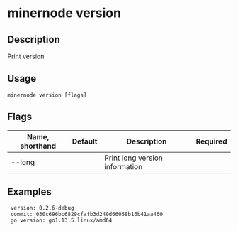 # minernode version

## Description

Print version

## Usage
```
minernode version [flags]
```
## Flags

| Name, shorthand| Default   | Description | Required                                                                  |
| --------------- | ----   | -------- | --------------------- 
| --long    |  | Print long version information |

## Examples
```
 version: 0.2.6-debug
 commit: 030c696bc6829cfafb3d240d66058b16b41aa460
 go version: go1.13.5 linux/amd64
```
